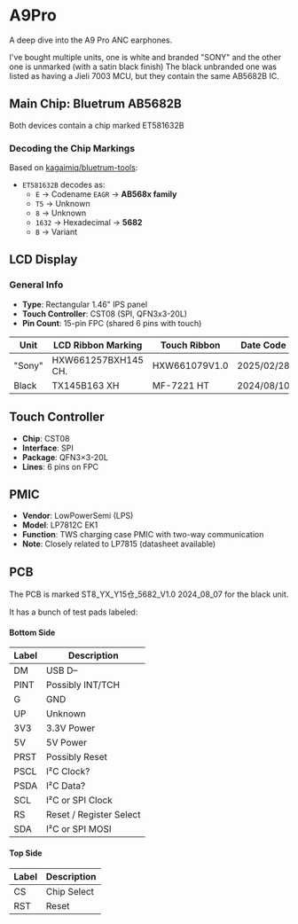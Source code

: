 # A9Pro
A deep dive into the A9 Pro ANC earphones.

I've bought multiple units, one is white and branded "SONY" and the other one is unmarked (with a satin black finish)
The black unbranded one was listed as having a Jieli 7003 MCU, but they contain the same AB5682B IC.

## Main Chip: Bluetrum AB5682B

Both devices contain a chip marked ET581632B

### Decoding the Chip Markings

Based on [kagaimiq/bluetrum-tools](https://github.com/kagaimiq/bluetrum-tools):

- `ET581632B` decodes as:
  - `E` → Codename `EAGR` → **AB568x family**
  - `T5` → Unknown
  - `8` → Unknown
  - `1632` → Hexadecimal → **5682**
  - `B` → Variant

## LCD Display

### General Info

- **Type**: Rectangular 1.46" IPS panel
- **Touch Controller**: CST08 (SPI, QFN3x3-20L)
- **Pin Count**: 15-pin FPC (shared 6 pins with touch)

| Unit   | LCD Ribbon Marking                | Touch Ribbon | Date Code     |
|--------|----------------------------------|---------------|---------------|
| "Sony" | HXW661257BXH145 CH.              | HXW661079V1.0 | 2025/02/28    |
| Black  | TX145B163 XH                     | MF-7221 HT    | 2024/08/10    |

## Touch Controller

- **Chip**: CST08
- **Interface**: SPI
- **Package**: QFN3×3-20L
- **Lines**: 6 pins on FPC

## PMIC

- **Vendor**: LowPowerSemi (LPS)
- **Model**: LP7812C EK1
- **Function**: TWS charging case PMIC with two-way communication
- **Note**: Closely related to LP7815 (datasheet available)

## PCB

The PCB is marked ST8_YX_Y15仓_5682_V1.0 2024_08_07 for the black unit.

It has a bunch of test pads labeled:
#### Bottom Side

| Label  | Description        |
|--------|--------------------|
| DM     | USB D–             |
| PINT   | Possibly INT/TCH   |
| G      | GND                |
| UP     | Unknown            |
| 3V3    | 3.3V Power         |
| 5V     | 5V Power           |
| PRST   | Possibly Reset     |
| PSCL   | I²C Clock?         |
| PSDA   | I²C Data?          |
| SCL    | I²C or SPI Clock   |
| RS     | Reset / Register Select |
| SDA    | I²C or SPI MOSI    |

#### Top Side

| Label  | Description        |
|--------|--------------------|
| CS     | Chip Select        |
| RST    | Reset              |
